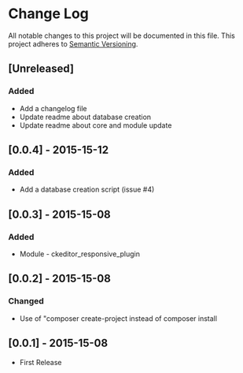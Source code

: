 # Change Log
All notable changes to this project will be documented in this file.
This project adheres to [Semantic Versioning](http://semver.org/).

## [Unreleased]
### Added
- Add a changelog file
- Update readme about database creation
- Update readme about core and module update

## [0.0.4] - 2015-15-12
### Added
- Add a database creation script (issue #4)

## [0.0.3] - 2015-15-08
### Added
- Module - ckeditor_responsive_plugin

## [0.0.2] - 2015-15-08
### Changed
- Use of "composer create-project instead of composer install

## [0.0.1] - 2015-15-08
- First Release
